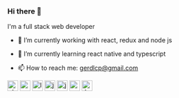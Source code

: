 ### Hi there 👋


I'm a full stack web developer

- 🔭 I’m currently working with react, redux and node js 
- 🌱 I’m currently learning react native and typescript


- 📫 How to reach me: gerdlcp@gmail.com



<p align="left">

 <img src="https://github.com/konpa/devicon/blob/master/icons/php/php-original.svg" alt="php" width="24px" height="24px"/>

 <img src="https://github.com/konpa/devicon/blob/master/icons/wordpress/wordpress-original.svg" alt="wordpress" width="24px" height="24px"/>

 <img src="https://github.com/konpa/devicon/blob/master/icons/laravel/laravel-plain-wordmark.svg" alt="laravel" width="24px" height="24px"/>

 <img src="https://github.com/konpa/devicon/blob/master/icons/java/java-original-wordmark.svg" alt="java spring boot" width="24px" height="24px"/>

 <img src="https://konpa.github.io/devicon/devicon.git/icons/javascript/javascript-original.svg" alt="javascript" width="24px" height="24px"/>

 <img src="https://konpa.github.io/devicon/devicon.git/icons/css3/css3-original-wordmark.svg" alt="css3" width="24px" height="24px"/>

 <img src="https://github.com/konpa/devicon/blob/master/icons/docker/docker-original-wordmark.svg" alt="docker" width="24px" height="24px"/>

</p>

<!--
**gerardodelascuevas/gerardodelascuevas** is a ✨ _special_ ✨ repository because its `README.md` (this file) appears on your GitHub profile.

Here are some ideas to get you started:


-->
